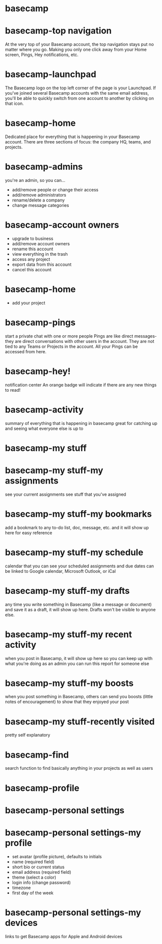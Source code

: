 # basecamp
# basecamp-top navigation
At the very top of your Basecamp account, the top navigation stays put no matter where you go. Making you only one click away from your Home screen, Pings, Hey notifications, etc.

# basecamp-launchpad
The Basecamp logo on the top left corner of the page is your Launchpad. If you've joined several Basecamp accounts with the same email address, you'll be able to quickly switch from one account to another by clicking on that icon.

# basecamp-home
Dedicated place for everything that is happening in your Basecamp account. There are three sections of focus: the company HQ, teams, and projects.

# basecamp-admins
you're an admin, so you can...
- add/remove people or change their access
- add/remove administrators
- rename/delete a company
- change message categories
# basecamp-account owners
- upgrade to business
- add/remove account owners
- rename this account
- view everything in the trash
- access any project
- export data from this account
- cancel this account

# basecamp-home
- add your project

# basecamp-pings
start a private chat with one or more people
Pings are like direct messages-they are direct conversations with other users in the account. They are not tied to any Teams or Projects in the account. All your Pings can be accessed from here.

# basecamp-hey!
notification center
An orange badge will indicate if there are any new things to read!

# basecamp-activity
summary of everything that is happening in basecamp
great for catching up and seeing what everyone else is up to


# basecamp-my stuff
# basecamp-my stuff-my assignments
see your current assignments
see stuff that you've assigned

# basecamp-my stuff-my bookmarks
add a bookmark to any to-do list, doc, message, etc. and it will show up here for easy reference

# basecamp-my stuff-my schedule
calendar that you can see your scheduled assignments and due dates
can be linked to Google calendar, Microsoft Outlook, or iCal

# basecamp-my stuff-my drafts
any time you write something in Basecamp (like a message or document) and save it as a draft, it will show up here. Drafts won't be visible to anyone else.

# basecamp-my stuff-my recent activity
when you post in Basecamp, it will show up here so you can keep up with what you're doing
as an admin you can run this report for someone else

# basecamp-my stuff-my boosts
when you post something in Basecamp, others can send you boosts (little notes of encouragement) to show that they enjoyed your post

# basecamp-my stuff-recently visited
pretty self explanatory

# basecamp-find
search function to find basically anything in your projects as well as users

# basecamp-profile
# basecamp-personal settings
# basecamp-personal settings-my profile
- set avatar (profile picture), defaults to initials
- name (required field)
- short bio or current status
- email address (required field)
- theme (select a color)
- login info (change password)
- timezone
- first day of the week

# basecamp-personal settings-my devices
links to get Basecamp apps for Apple and Android devices
